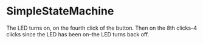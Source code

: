<h1> SimpleStateMachine </h1>
<p> The LED turns on, on the fourth click of the button. Then on the 8th clicks–4 clicks since the LED has been on–the LED turns back off. </p>
